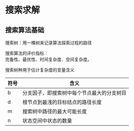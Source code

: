 # 搜索求解
## 搜索算法基础
搜索树：用一棵树来记录算法探索过程的路径  

搜索算法的评价指标：  
完备性、最优性、时间复杂度、空间复杂度。  

搜索树种用于估计复杂度的变量含义  

|符号|含义|
|-----|------|
|b|分支因子，即搜索树中每个节点最大的分支树目|
|d|根节点到最浅的目标结点的路径长度|
|m|搜索树中路径的最大可能长度|
|n|状态空间中状态的数量|  

